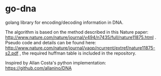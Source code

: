 go-dna
======

golang library for encoding/decoding information in DNA.

The algorithm is based on the method described in this Nature paper: http://www.nature.com/nature/journal/v494/n7435/full/nature11875.html . Pseudo code and details can be found here: http://www.nature.com/nature/journal/vaop/ncurrent/extref/nature11875-s2.pdf , the required huffman table is included in the repository.

Inspired by Allan Costa's python implementation: https://github.com/allanino/DNA

